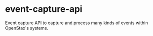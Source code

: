 # event-capture-api
Event capture API to capture and process many kinds of events within OpenStax's systems.
